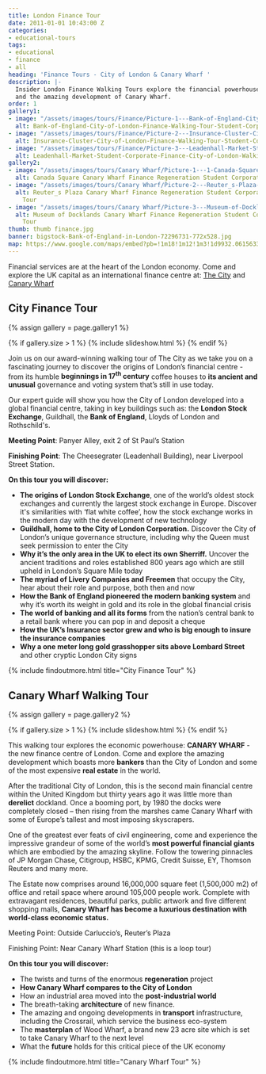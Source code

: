 ```yaml
---
title: London Finance Tour
date: 2011-01-01 10:43:00 Z
categories:
- educational-tours
tags:
- educational
- finance
- all
heading: 'Finance Tours - City of London & Canary Wharf '
description: |-
  Insider London Finance Walking Tours explore the financial powerhouse of the City of London
  and the amazing development of Canary Wharf.
order: 1
gallery1:
- image: "/assets/images/tours/Finance/Picture-1---Bank-of-England-City-of-London-Finance-Walking-Tour-Student-Corporate-Group.jpg"
  alt: Bank-of-England-City-of-London-Finance-Walking-Tour-Student-Corporate-Group
- image: "/assets/images/tours/Finance/Picture-2---Insurance-Cluster-City-of-London-Finance-Walking-Tour-Student-Corporate-Group.jpg"
  alt: Insurance-Cluster-City-of-London-Finance-Walking-Tour-Student-Corporate-Group
- image: "/assets/images/tours/Finance/Picture-3---Leadenhall-Market-Student-Corporate-Finance-City-of-London-Walking-Tour.jpg"
  alt: Leadenhall-Market-Student-Corporate-Finance-City-of-London-Walking-Tour
gallery2:
- image: "/assets/images/tours/Canary Wharf/Picture-1---1-Canada-Square-Canary-Wharf-Finance-Regeneration-Student-Corporate-Walking-Tour.jpg"
  alt: Canada Square Canary Wharf Finance Regeneration Student Corporate Walking Tour
- image: "/assets/images/tours/Canary Wharf/Picture-2---Reuter_s-Plaza-Canary-Wharf-Finance-Regeneration-Student-Corporate-Walking-Tour.jpg"
  alt: Reuter_s Plaza Canary Wharf Finance Regeneration Student Corporate Walking
    Tour
- image: "/assets/images/tours/Canary Wharf/Picture-3---Museum-of-Docklands-Canary-Wharf-Finance-Regeneration-Student-Corporate-Walking-Tour.jpg"
  alt: Museum of Docklands Canary Wharf Finance Regeneration Student Corporate Walking
    Tour
thumb: thumb finance.jpg
banner: bigstock-Bank-of-England-in-London-72296731-772x528.jpg
map: https://www.google.com/maps/embed?pb=!1m18!1m12!1m3!1d9932.061563355885!2d-0.09644565872492293!3d51.51293363219121!2m3!1f0!2f0!3f0!3m2!1i1024!2i768!4f13.1!3m3!1m2!1s0x487604ab2d4f4403%3A0xd86f22da5202b7ac!2sSt.+Paul's!5e0!3m2!1sen!2s!4v1431589314594
---
```


Financial services are at the heart of the London economy. Come and explore the UK capital as an international finance centre at: [The City](#city-finance-tour) and [Canary Wharf](#canary-wharf-walking-tour)

## City Finance Tour

{% assign gallery = page.gallery1 %}

{% if gallery.size > 1 %}
  {% include slideshow.html %}
{% endif %}

Join us on our award-winning walking tour of The City as we take you on a fascinating journey to discover the origins of London’s financial centre - from its humble **beginnings in 17<sup>th</sup> century** coffee houses to **its ancient and unusual** governance and voting system that’s still in use today.

Our expert guide will show you how the City of London developed into a global financial centre, taking in key buildings such as: the **London Stock Exchange**, Guildhall, the **Bank of England**, Lloyds of London and Rothschild's.

**Meeting Point**: Panyer Alley, exit 2 of St Paul’s Station

**Finishing Point**: The Cheesegrater (Leadenhall Building), near Liverpool Street Station.

**On this tour you will discover:**

- **The origins of London Stock Exchange**, one of the world’s oldest stock exchanges and currently the largest stock exchange in Europe. Discover it's similarities with ‘flat white coffee’, how the stock exchange works in the modern day with the development of new technology
- **Guildhall, home to the City of London Corporation.** Discover the City of London’s unique governance structure, including why the Queen must seek permission to enter the City
- **Why it’s the only area in the UK to elect its own Sherriff.** Uncover the ancient traditions and roles established 800 years ago which are still upheld in London’s Square Mile today
- **The myriad of Livery Companies and Freemen** that occupy the City, hear about their role and purpose, both then and now
- **How the Bank of England pioneered the modern banking system** and why it’s worth its weight in gold and its role in the global financial crisis
- **The world of banking and all its forms** from the nation’s central bank to a retail bank where you can pop in and deposit a cheque
- **How the UK’s Insurance sector grew and who is big enough to insure the insurance companies**
- **Why a one meter long gold grasshopper sits above Lombard Street** and other cryptic London City signs

{% include findoutmore.html title="City Finance Tour" %}

## Canary Wharf Walking Tour

{% assign gallery = page.gallery2 %}

{% if gallery.size > 1 %}
  {% include slideshow.html %}
{% endif %}


This walking tour explores the economic powerhouse: **CANARY WHARF** - the new finance centre of London.  Come and explore the amazing development which boasts more **bankers** than the City of London and some of the most expensive **real estate** in the world.

After the traditional City of London, this is the second main financial centre within the United Kingdom but thirty years ago it was little more than **derelict** dockland. Once a booming port, by 1980 the docks were completely closed – then rising from the marshes came Canary Wharf with some of Europe’s tallest and most imposing skyscrapers.

One of the greatest ever feats of civil engineering, come and experience the impressive grandeur of some of the world’s **most powerful financial giants** which are embodied by the amazing skyline. Follow the towering pinnacles of JP Morgan Chase, Citigroup, HSBC, KPMG, Credit Suisse, EY, Thomson Reuters and many more.

The Estate now comprises around 16,000,000 square feet (1,500,000 m2) of office and retail space where around 105,000 people work. Complete with extravagant residences, beautiful parks, public artwork and five different shopping malls, **Canary Wharf has become a luxurious destination with world-class economic status.**

Meeting Point: Outside Carluccio’s, Reuter’s Plaza

Finishing Point: Near Canary Wharf Station (this is a loop tour)

**On this tour you will discover:**

* The twists and turns of the enormous **regeneration** project
* **How Canary Wharf compares to the City of London**
* How an industrial area moved into the **post-industrial world**
* The breath-taking **architecture** of new finance.
* The amazing and ongoing developments in **transport** infrastructure, including the Crossrail, which service the business eco-system
* The **masterplan** of Wood Wharf, a brand new 23 acre site which is set to take Canary Wharf to the next level
*  What the **future** holds for this critical piece of the UK economy

{% include findoutmore.html title="Canary Wharf Tour" %}
